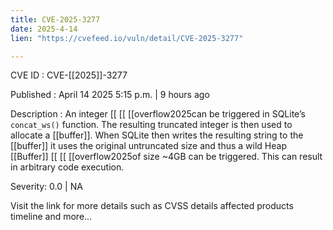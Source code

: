 ```yaml
---
title: CVE-2025-3277
date: 2025-4-14
lien: "https://cvefeed.io/vuln/detail/CVE-2025-3277"

---
```


CVE ID : CVE-[[2025]]-3277

Published :  April 14
2025
5:15 p.m. | 9 hours ago

Description : An integer  [[ [[ [[overflow2025can be triggered in SQLite’s `concat_ws()` function. The resulting
truncated integer is then used to allocate a  [[buffer]]. When SQLite then writes the resulting string to the  [[buffer]]
it uses the original
untruncated size and thus a wild Heap  [[Buffer]]  [[ [[ [[overflow2025of size ~4GB can be triggered. This can result in arbitrary code execution.

Severity: 0.0 | NA

Visit the link for more details
such as CVSS details
affected products
timeline
and more...
